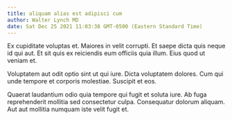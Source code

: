 ```yaml
---
title: aliquam alias est adipisci cum
author: Walter Lynch MD
date: Sat Dec 25 2021 11:03:38 GMT-0500 (Eastern Standard Time)
---
```

Ex cupiditate voluptas et. Maiores in velit corrupti. Et saepe dicta quis neque id qui aut. Et sit quis ex reiciendis eum officiis quia illum. Eius quod ut veniam et.

 Voluptatem aut odit optio sint ut qui iure. Dicta voluptatem dolores. Cum qui unde tempore et corporis molestiae. Suscipit et eos.

 Quaerat laudantium odio quia tempore qui fugit et soluta iure. Ab fuga reprehenderit mollitia sed consectetur culpa. Consequatur dolorum aliquam. Aut aut mollitia numquam iste velit fugit et.